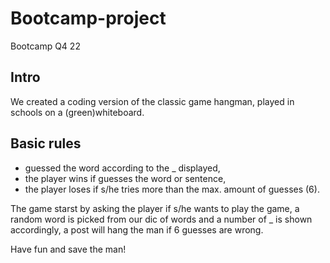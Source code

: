 # Bootcamp-project
Bootcamp Q4 22
## Intro ##
We created a coding version of the classic game hangman, played in schools on a (green)whiteboard.

## Basic rules  ##  
- guessed the word according to the _ displayed,
- the player wins if guesses the word or sentence,
- the player loses if s/he tries more than the max. amount of guesses (6).

The game starst by asking the player if s/he wants to play the game, 
a random word is picked from our dic of words and a number of _ is shown accordingly,
a post will hang the man if 6 guesses are wrong.

Have fun and save the man! 
